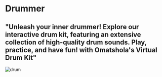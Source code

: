 # Drummer
## "Unleash your inner drummer! Explore our interactive drum kit, featuring an extensive collection of high-quality drum sounds. Play, practice, and have fun! with Omatshola's Virtual Drum Kit"
![drum](https://github.com/user-attachments/assets/fd54ff6f-88da-4f1f-ba32-78ca28acb4e2)
